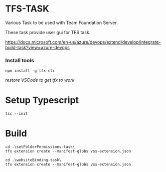 # TFS-TASK
Various Task to be used with Team Foundation Server.

These task provide user gui for TFS task.


https://docs.microsoft.com/en-us/azure/devops/extend/develop/integrate-build-task?view=azure-devops

### Install tools

```
npm install -g tfx-cli
```
*restore VSCode to get tfx to work*

# Setup Typescript
```
tsc --init
```

# Build
```
cd .\setFolderPermissions-task\
tfx extension create --manifest-globs vss-extension.json
```
```
cd .\websiteBinding-task\
tfx extension create --manifest-globs vss-extension.json
```